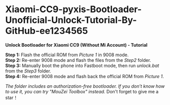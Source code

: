 # Xiaomi-CC9-pyxis-Bootloader-Unofficial-Unlock-Tutorial-By-GitHub-ee1234565
**Unlock Bootloader for Xiaomi CC9 (Without Mi Account) - Tutorial**  

**Step 1:** Flash the official ROM from *Picture 1* in 9008 mode.  
**Step 2:** Re-enter 9008 mode and flash the files from the *Step2* folder.  
**Step 3:** Manually boot the phone into Fastboot mode, then run *unlock.bat* from the *Step3* folder.  
**Step 4:** Re-enter 9008 mode and flash back the official ROM from *Picture 1*.  

*The folder includes an authorization-free bootloader. If you don’t know how to use it, you can try "MouZei Toolbox" instead.* 
Don't forget to give me a star！
